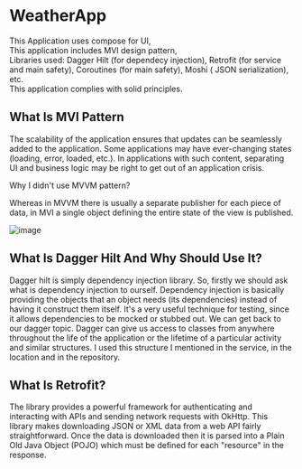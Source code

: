 # WeatherApp

This Application uses compose for UI,
<br/>
This application includes MVI design pattern,
<br/>
Libraries used: Dagger Hilt (for dependecy injection), Retrofit (for service and main safety), Coroutines (for main safety), Moshi ( JSON serialization), etc.
<br/>
This application complies with solid principles.

## What Is MVI Pattern

The scalability of the application ensures that updates can be seamlessly added to the application. Some applications may have ever-changing states (loading, error, loaded, etc.). In applications with such content, separating UI and business logic may be right to get out of an application crisis.

Why I didn't use MVVM pattern?

Whereas in MVVM there is usually a separate publisher for each piece of data, in MVI a single object defining the entire state of the view is published.

![image](https://user-images.githubusercontent.com/47060539/179554354-20980269-4ba1-4b4c-a661-f60cc9de537a.png)

## What Is Dagger Hilt And Why Should Use It?

Dagger hilt is simply dependency injection library. So, firstly we should ask what is dependency injection to ourself. Dependency injection is basically providing the objects that an object needs (its dependencies) instead of having it construct them itself. It's a very useful technique for testing, since it allows dependencies to be mocked or stubbed out.  We can get back to our dagger topic. Dagger can give us access to classes from anywhere throughout the life of the application or the lifetime of a particular activity and similar structures. I used this structure I mentioned in the service, in the location and in the repository.

## What Is Retrofit?

The library provides a powerful framework for authenticating and interacting with APIs and sending network requests with OkHttp. This library makes downloading JSON or XML data from a web API fairly straightforward. Once the data is downloaded then it is parsed into a Plain Old Java Object (POJO) which must be defined for each "resource" in the response. 




